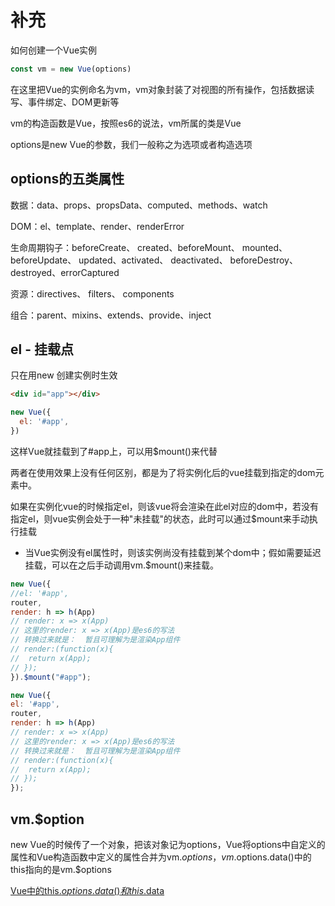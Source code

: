 # 补充

如何创建一个Vue实例

```js
const vm = new Vue(options)
```

在这里把Vue的实例命名为vm，vm对象封装了对视图的所有操作，包括数据读写、事件绑定、DOM更新等

vm的构造函数是Vue，按照es6的说法，vm所属的类是Vue

options是new Vue的参数，我们一般称之为选项或者构造选项

## options的五类属性

数据：data、props、propsData、computed、methods、watch

DOM：el、template、render、renderError

生命周期钩子：beforeCreate、 created、beforeMount、 mounted、 beforeUpdate、 updated、activated、 deactivated、 beforeDestroy、 destroyed、errorCaptured

资源：directives、 filters、 components

组合：parent、mixins、extends、provide、inject

## el - 挂载点
只在用new 创建实例时生效

```html
<div id="app"></div>
```

```js
new Vue({
  el: '#app',
})
```

这样Vue就挂载到了#app上，可以用$mount()来代替

两者在使用效果上没有任何区别，都是为了将实例化后的vue挂载到指定的dom元素中。

如果在实例化vue的时候指定el，则该vue将会渲染在此el对应的dom中，若没有指定el，则vue实例会处于一种"未挂载"的状态，此时可以通过$mount来手动执行挂载

* 当Vue实例没有el属性时，则该实例尚没有挂载到某个dom中；假如需要延迟挂载，可以在之后手动调用vm.$mount()来挂载。

```js
new Vue({
//el: '#app',
router,
render: h => h(App)
// render: x => x(App)
// 这里的render: x => x(App)是es6的写法
// 转换过来就是：  暂且可理解为是渲染App组件
// render:(function(x){
//  return x(App);
// });
}).$mount("#app");
```

```js
new Vue({
el: '#app',
router,
render: h => h(App)
// render: x => x(App)
// 这里的render: x => x(App)是es6的写法
// 转换过来就是：  暂且可理解为是渲染App组件
// render:(function(x){
//  return x(App);
// });
});
```

## vm.$option
new Vue的时候传了一个对象，把该对象记为options，Vue将options中自定义的属性和Vue构造函数中定义的属性合并为vm.$options，
vm.$options.data()中的this指向的是vm.$options

[Vue中的this.$options.data()和this.$data](https://blog.csdn.net/mocoe/article/details/89682022)
